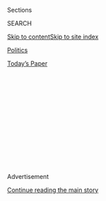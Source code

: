 <div id="app">

<div>

<div>

<div>

<div class="NYTAppHideMasthead css-1q2w90k e1suatyy0">

<div class="section css-ui9rw0 e1suatyy2">

<div class="css-eph4ug er09x8g0">

<div class="css-6n7j50">

</div>

<span class="css-1dv1kvn">Sections</span>

<div class="css-10488qs">

<span class="css-1dv1kvn">SEARCH</span>

</div>

[Skip to content](#site-content)[Skip to site
index](#site-index)

</div>

<div id="masthead-section-label" class="css-1wr3we4 eaxe0e00">

[Politics](https://www.nytimes3xbfgragh.onion/section/politics)

</div>

<div class="css-10698na e1huz5gh0">

</div>

</div>

<div id="masthead-bar-one" class="section hasLinks css-15hmgas e1csuq9d3">

<div class="css-uqyvli e1csuq9d0">

</div>

<div class="css-1uqjmks e1csuq9d1">

</div>

<div class="css-9e9ivx">

[](https://myaccount.nytimes3xbfgragh.onion/auth/login?response_type=cookie&client_id=vi)

</div>

<div class="css-1bvtpon e1csuq9d2">

[Today’s
Paper](https://www.nytimes3xbfgragh.onion/section/todayspaper)

</div>

</div>

</div>

</div>

<div data-aria-hidden="false">

<div id="site-content" data-role="main">

<div>

<div class="css-1aor85t" style="opacity:0.000000001;z-index:-1;visibility:hidden">

<div class="css-1hqnpie">

<div class="css-epjblv">

<span class="css-17xtcya">[Politics](/section/politics)</span><span class="css-x15j1o">|</span><span class="css-fwqvlz">Trump
Officials Slash Grants That Help Consumers Get
Obamacare</span>

</div>

<div class="css-k008qs">

<div class="css-1iwv8en">

<span class="css-18z7m18"></span>

<div>

</div>

</div>

<span class="css-1n6z4y">https://nyti.ms/2NF4WZf</span>

<div class="css-1705lsu">

<div class="css-4xjgmj">

<div class="css-4skfbu" data-role="toolbar" data-aria-label="Social Media Share buttons, Save button, and Comments Panel with current comment count" data-testid="share-tools">

  - 
  - 
  - 
  - 
    
    <div class="css-6n7j50">
    
    </div>

  - 

</div>

</div>

</div>

</div>

</div>

</div>

<div class="css-13pd83m">

</div>

<div id="top-wrapper" class="css-1sy8kpn">

<div id="top-slug" class="css-l9onyx">

Advertisement

</div>

[Continue reading the main
story](#after-top)

<div class="ad top-wrapper" style="text-align:center;height:100%;display:block;min-height:250px">

<div id="top" class="place-ad" data-position="top" data-size-key="top">

</div>

</div>

<div id="after-top">

</div>

</div>

<div id="sponsor-wrapper" class="css-1hyfx7x">

<div id="sponsor-slug" class="css-19vbshk">

Supported by

</div>

[Continue reading the main
story](#after-sponsor)

<div id="sponsor" class="ad sponsor-wrapper" style="text-align:center;height:100%;display:block">

</div>

<div id="after-sponsor">

</div>

</div>

<div class="css-1vkm6nb ehdk2mb0">

# Trump Officials Slash Grants That Help Consumers Get Obamacare

</div>

<div class="css-79elbk" data-testid="photoviewer-wrapper">

<div class="css-z3e15g" data-testid="photoviewer-wrapper-hidden">

</div>

<div class="css-1a48zt4 ehw59r15" data-testid="photoviewer-children">

![<span class="css-16f3y1r e13ogyst0" data-aria-hidden="true">Trump
administration officials said the insurance counselors known as
navigators did not enroll enough people to justify more
spending.</span><span class="css-cnj6d5 e1z0qqy90" itemprop="copyrightHolder"><span class="css-1ly73wi e1tej78p0">Credit...</span><span><span>Jonathan
Bachman/Reuters</span></span></span>](https://static01.graylady3jvrrxbe.onion/images/2018/07/11/us/11health_xp/11health_xp-articleLarge.jpg?quality=75&auto=webp&disable=upscale)

</div>

</div>

<div class="css-xt80pu e12qa4dv0">

<div class="css-18e8msd">

<div class="css-vp77d3 epjyd6m0">

<div class="css-1baulvz">

By [<span class="css-1baulvz last-byline" itemprop="name">Robert
Pear</span>](https://www.nytimes3xbfgragh.onion/by/robert-pear)

</div>

</div>

  - July 10,
    2018

  - 
    
    <div class="css-4xjgmj">
    
    <div class="css-d8bdto" data-role="toolbar" data-aria-label="Social Media Share buttons, Save button, and Comments Panel with current comment count" data-testid="share-tools">
    
      - 
      - 
      - 
      - 
        
        <div class="css-6n7j50">
        
        </div>
    
      - 
    
    </div>
    
    </div>

</div>

</div>

<div class="section meteredContent css-1r7ky0e" name="articleBody" itemprop="articleBody">

<div class="css-1fanzo5 StoryBodyCompanionColumn">

<div class="css-53u6y8">

WASHINGTON — The Trump administration announced on Tuesday that it was
slashing grants to nonprofit organizations that help people obtain
health insurance under the Affordable Care Act, the latest step in an
escalating attack on the law that threatens to destabilize its insurance
markets.

The cuts are the second round in two years. The government will provide
$10 million this fall, down from $36 million last autumn and $63 million
in late 2016 — a total reduction of more than 80 percent.

Trump administration officials said the insurance counselors, known as
navigators, did not enroll enough people to justify more spending.
Insurance agents and brokers do much better, they said.

The announcement on Tuesday, by Seema Verma, the administrator of the
Centers for Medicare and Medicaid Services, came three days after the
administration [suspended a program that stabilizes health insurance
markets](https://www.nytimes3xbfgragh.onion/2018/07/07/us/politics/trump-risk-adjustment-payments-obamacare.html)
by paying billions of dollars to insurers that enroll large numbers of
unhealthy people under the Affordable Care Act. Insurers said the freeze
would cause turmoil in insurance markets and drive up premiums.

</div>

</div>

<div class="css-1fanzo5 StoryBodyCompanionColumn">

<div class="css-53u6y8">

The administration is not only cutting grants to navigators, but
fundamentally changing their mission. They will, for the first time,
help people enroll in health insurance plans that do not comply with the
consumer protection standards and other requirements of the Affordable
Care Act.

Since they began work in 2013, navigators have helped people enroll in
health plans that comply with the Affordable Care Act. Now the Trump
administration says they should also inform consumers of other options,
like [“association health
plans”](https://www.nytimes3xbfgragh.onion/2018/06/19/us/politics/trump-affordable-care-act-health-insurance.html)
and short-term, limited-duration insurance.

Such plans do not have to provide the standard health benefits like
preventive services, maternity care or prescription drug coverage, but
administration officials say they will also be more affordable to
consumers.

“It’s time for the navigator program to evolve, which is why we are
announcing a new direction for the program today,” Ms. Verma said
Tuesday.

In each of the past two years, she said, navigators enrolled less than 1
percent of the people who signed up for coverage in the federal
marketplace. In the most recent enrollment period, about 8.7 million
people signed up for coverage in states using the federal marketplace,
the administration said.

</div>

</div>

<div class="css-1fanzo5 StoryBodyCompanionColumn">

<div class="css-53u6y8">

Senator Ron Wyden of Oregon, the senior Democrat on the Finance
Committee, expressed outrage at the administration’s effort to redefine
the purpose of the navigator program.

“This move amounts to federally-funded fraud — paying groups to sell
unsuspecting Americans on junk plans,” Mr. Wyden said.

Having failed to persuade Congress to repeal the Affordable Care Act,
the president is now engaged in a “sabotage crusade” to wreck the law,
Mr. Wyden said.

Fred Ammons, who supervises the Insure Georgia navigator organization,
said: “This is a huge cut to navigator programs across the country. It
will virtually eliminate face-to-face in-person assistance. It means
less help, much less help, to underserved, hard-to-reach populations,
people who live in rural areas or have low literacy or don’t speak
English as their primary language.”

The House Democratic leader, Nancy Pelosi of California, said, “Yet
again the Trump administration is trying to trick Americans into buying
junk health insurance plans and making it harder for families to enroll
in real affordable, quality health coverage.”

President Trump declared last fall that the health law was “dead” and
“gone,” but it has proved to be surprisingly durable and evidently
meets a significant need. Nationwide, in federal and state marketplaces,
11.8 million people signed up for coverage in the last open enrollment
period, down from 12.2 million in the prior year but substantially more
than many experts had predicted.

The Trump administration on Tuesday defended its decision to cut grants
to insurance counselors, saying consumers had many other ways to learn
about their options. It said, for example, that insurance companies had
“significantly increased their marketing and promotional spending.”

</div>

</div>

<div class="css-1fanzo5 StoryBodyCompanionColumn">

<div class="css-53u6y8">

However, insurance companies typically push their own products, while
navigators are not supposed to favor or recommend a specific company or
product.

In addition, the administration said the insurance exchange was now “an
established marketplace” for people seeking coverage. “Last year,” it
said, “we had our most cost-effective and successful open enrollment to
date. As the exchange has grown in visibility and become more familiar
to Americans seeking health insurance, the need for federally funded
navigators has diminished.”

Ms. Verma said grants to navigators would be based on their performance
in past years. Some, she said, had performed poorly.

In 2016-17, she said, 17 navigator groups enrolled fewer than 100 people
each, at an average cost of $5,000 for each person enrolled.

By contrast, she said, agents and brokers accounted for more than 40
percent of enrollment in the federal exchange for the current year, and
the cost to the government, for training and technical assistance, was
just $2.40 for each person enrolled.

Agents may receive commissions from insurance companies — typically
modest payments for marketplace plans — but navigators are generally
forbidden to accept compensation from insurers.

The Trump administration said it was also eliminating a requirement that
navigator groups have a physical presence in the areas they serve. This
would presumably allow federal grantees to provide aid by telephone or
through web portals, like online insurance brokers.

</div>

</div>

<div class="css-1fanzo5 StoryBodyCompanionColumn">

<div class="css-53u6y8">

Navigators can help consumers fill out applications, complete
enrollments and renew coverage online, the administration explained.

Rachel Fleischer, the executive director of Young Invincibles, an
advocacy group for young adults, said she was dismayed by the cuts
announced on Tuesday. Research, she said, has shown the effectiveness of
in-person assistance provided to people shopping for health insurance, a
notoriously complicated product.

The cuts, she said, “will result in far fewer in-person assisters and
huge swaths of the country lacking any in-person help.”

</div>

</div>

</div>

<div>

</div>

<div>

</div>

<div>

</div>

<div>

<div id="bottom-wrapper" class="css-1ede5it">

<div id="bottom-slug" class="css-l9onyx">

Advertisement

</div>

[Continue reading the main
story](#after-bottom)

<div id="bottom" class="ad bottom-wrapper" style="text-align:center;height:100%;display:block;min-height:90px">

</div>

<div id="after-bottom">

</div>

</div>

</div>

</div>

</div>

## Site Index

<div>

</div>

## Site Information Navigation

  - [© <span>2020</span> <span>The New York Times
    Company</span>](https://help.nytimes3xbfgragh.onion/hc/en-us/articles/115014792127-Copyright-notice)

<!-- end list -->

  - [NYTCo](https://www.nytco.com/)
  - [Contact
    Us](https://help.nytimes3xbfgragh.onion/hc/en-us/articles/115015385887-Contact-Us)
  - [Work with us](https://www.nytco.com/careers/)
  - [Advertise](https://nytmediakit.com/)
  - [T Brand Studio](http://www.tbrandstudio.com/)
  - [Your Ad
    Choices](https://www.nytimes3xbfgragh.onion/privacy/cookie-policy#how-do-i-manage-trackers)
  - [Privacy](https://www.nytimes3xbfgragh.onion/privacy)
  - [Terms of
    Service](https://help.nytimes3xbfgragh.onion/hc/en-us/articles/115014893428-Terms-of-service)
  - [Terms of
    Sale](https://help.nytimes3xbfgragh.onion/hc/en-us/articles/115014893968-Terms-of-sale)
  - [Site
    Map](https://spiderbites.nytimes3xbfgragh.onion)
  - [Help](https://help.nytimes3xbfgragh.onion/hc/en-us)
  - [Subscriptions](https://www.nytimes3xbfgragh.onion/subscription?campaignId=37WXW)

</div>

</div>

</div>

</div>
